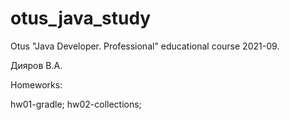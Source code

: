 # otus_java_study
Otus "Java Developer. Professional" educational course 2021-09.

Дияров В.А.

Homeworks:

hw01-gradle;
hw02-collections;
